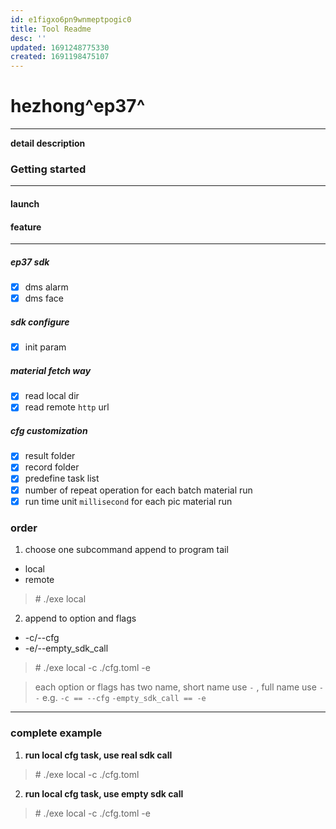 ```yaml
---
id: e1figxo6pn9wnmeptpogic0
title: Tool Readme
desc: ''
updated: 1691248775330
created: 1691198475107
---
```


hezhong^ep37^
=========
***
**detail description**


### Getting started
___
#### launch

#### feature
***
##### ep37 sdk
- [x] dms alarm
- [x] dms face

##### sdk configure
- [x] init param

##### material fetch way
- [x] read local dir
- [x] read remote `http` url  
>
##### cfg customization
- [x] result folder
- [x] record folder
- [x] predefine task list
- [x] number of repeat operation for each batch material run
- [x] run time unit `millisecond` for each pic material run 

##### 


### order
1. choose one subcommand append to program tail
- local
- remote
>  \#  ./exe  local
2. append to option and flags
- -c/--cfg
- -e/--empty_sdk_call
> \# ./exe  local -c ./cfg.toml -e <bar>

> each option or flags has two name, short name use `-` , full name use `--`
e.g. `-c == --cfg` `-empty_sdk_call == -e` 

----
### complete example
1. **run local cfg task, use real sdk call**
> \# ./exe local -c ./cfg.toml
2. **run local cfg task, use empty sdk call**
> \# ./exe local -c ./cfg.toml -e